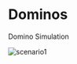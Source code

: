 # Dominos
Domino Simulation

![scenario1](https://user-images.githubusercontent.com/6896110/30528334-1058c394-9c00-11e7-8501-5aeea1bb8465.PNG)
